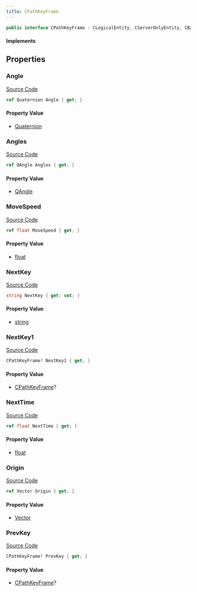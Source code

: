 ```yaml
---
title: CPathKeyFrame
---
```


```csharp
public interface CPathKeyFrame : CLogicalEntity, CServerOnlyEntity, CBaseEntity, CEntityInstance, ISchemaClass<CEntityInstance>, ISchemaClass<CBaseEntity>, ISchemaClass<CServerOnlyEntity>, ISchemaClass<CLogicalEntity>, ISchemaClass<CPathKeyFrame>, ISchemaField, ISchemaClass, INativeHandle
```

#### Implements

## Properties

### Angle

[Source Code](https://github.com/swiftly-solution/swiftlys2/blob/main/managed/src/SwiftlyS2.Generated/Schemas/Interfaces/CPathKeyFrame.cs#L21)

```csharp
ref Quaternion Angle { get; }
```

#### Property Value

- [Quaternion](/docs/api/shared/natives/quaternion)

### Angles

[Source Code](https://github.com/swiftly-solution/swiftlys2/blob/main/managed/src/SwiftlyS2.Generated/Schemas/Interfaces/CPathKeyFrame.cs#L19)

```csharp
ref QAngle Angles { get; }
```

#### Property Value

- [QAngle](/docs/api/shared/natives/qangle)

### MoveSpeed

[Source Code](https://github.com/swiftly-solution/swiftlys2/blob/main/managed/src/SwiftlyS2.Generated/Schemas/Interfaces/CPathKeyFrame.cs#L31)

```csharp
ref float MoveSpeed { get; }
```

#### Property Value

- [float](https://learn.microsoft.com/dotnet/api/system.single)

### NextKey

[Source Code](https://github.com/swiftly-solution/swiftlys2/blob/main/managed/src/SwiftlyS2.Generated/Schemas/Interfaces/CPathKeyFrame.cs#L23)

```csharp
string NextKey { get; set; }
```

#### Property Value

- [string](https://learn.microsoft.com/dotnet/api/system.string)

### NextKey1

[Source Code](https://github.com/swiftly-solution/swiftlys2/blob/main/managed/src/SwiftlyS2.Generated/Schemas/Interfaces/CPathKeyFrame.cs#L27)

```csharp
CPathKeyFrame? NextKey1 { get; }
```

#### Property Value

- [CPathKeyFrame](/docs/api/shared/schemadefinitions/cpathkeyframe)?

### NextTime

[Source Code](https://github.com/swiftly-solution/swiftlys2/blob/main/managed/src/SwiftlyS2.Generated/Schemas/Interfaces/CPathKeyFrame.cs#L25)

```csharp
ref float NextTime { get; }
```

#### Property Value

- [float](https://learn.microsoft.com/dotnet/api/system.single)

### Origin

[Source Code](https://github.com/swiftly-solution/swiftlys2/blob/main/managed/src/SwiftlyS2.Generated/Schemas/Interfaces/CPathKeyFrame.cs#L17)

```csharp
ref Vector Origin { get; }
```

#### Property Value

- [Vector](/docs/api/shared/natives/vector)

### PrevKey

[Source Code](https://github.com/swiftly-solution/swiftlys2/blob/main/managed/src/SwiftlyS2.Generated/Schemas/Interfaces/CPathKeyFrame.cs#L29)

```csharp
CPathKeyFrame? PrevKey { get; }
```

#### Property Value

- [CPathKeyFrame](/docs/api/shared/schemadefinitions/cpathkeyframe)?

